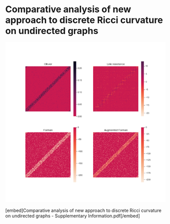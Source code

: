# Comparative analysis of new approach to discrete Ricci curvature on undirected graphs
![plot](./scripts/WS-1000-100-0.5.png)


[embed]Comparative analysis of new approach to discrete Ricci curvature on undirected graphs - Supplementary Information.pdf[/embed]
